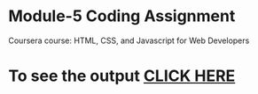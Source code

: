 # Module-5 Coding Assignment

Coursera course: HTML, CSS, and Javascript for Web Developers

# To see the output [CLICK HERE](https://daniyalmanzoor.github.io/Coursera-HTML-CSS-and-JavaScript-for-Web-Developers-master/module-5/index.html)
